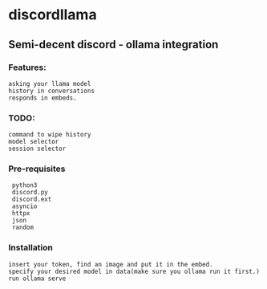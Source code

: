 # discordllama
## Semi-decent discord - ollama integration
### Features:
    asking your llama model
    history in conversations
    responds in embeds.
### TODO: 
    command to wipe history
    model selector
    session selector
### Pre-requisites
     python3
     discord.py
     discord.ext
     asyncio
     httpx
     json
     random
### Installation
    insert your token, find an image and put it in the embed.
    specify your desired model in data(make sure you ollama run it first.)
    run ollama serve

